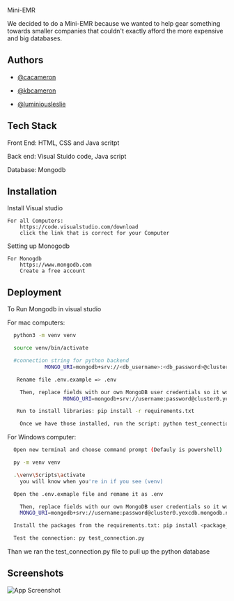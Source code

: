 
Mini-EMR

We decided to do a Mini-EMR because we wanted to help gear something towards smaller companies that couldn't exactly afford the more expensive and big databases. 

## Authors

- [@cacameron](https://www.github.com/cacameron)

- [@kbcameron](https://www.github.com/kbcameron)

- [@luminiousleslie](https://www.github.com/luminiousleslie)


## Tech Stack

Front End: HTML, CSS and Java scritpt

Back end: Visual Stuido code, Java script

Database: Mongodb





## Installation

Install Visual studio

    For all Computers:
        https://code.visualstudio.com/download
        click the link that is correct for your Computer
Setting up Monogodb

    For Monogdb 
        https://www.mongodb.com
        Create a free account
## Deployment

To Run Mongodb in visual studio

For mac computers: 

```bash
  python3 -m venv venv 
```
```bash
  source venv/bin/activate
```
```bash
  #connection string for python backend
            MONGO_URI=mongodb+srv://<db_username>:<db_password>@cluster0.yexocbd.mongodb.net/
```
```bash
   Rename file .env.example => .env
```
```bash
    Then, replace fields with our own MongoDB user credentials so it would look like:
                  MONGO_URI=mongodb+srv://username:password@cluster0.yexcdb.mongodb.net/
```
```bash
   Run to install libraries: pip install -r requirements.txt
```
```bash
    Once we have those installed, run the script: python test_connection.py 
```
For Windows computer:
```bash
  Open new terminal and choose command prompt (Defauly is powershell) 
```
```bash
  py -m venv venv 
```
```bash
  .\venv\Scripts\activate
    you will know when you're in if you see (venv)
```
```bash
  Open the .env.exmaple file and remame it as .env
```
```bash
    Then, replace fields with our own MongoDB user credentials so it would look like:
    MONGO_URI=mongodb+srv://username:password@cluster0.yexcdb.mongodb.net/
```
```bash
  Install the packages from the requirements.txt: pip install <package_name>
```
```bash
  Test the connection: py test_connection.py
```
Than we ran the test_connection.py file to pull up the python database


## Screenshots

![App Screenshot](<img width="332" height="650" alt="Image" src="https://github.com/user-attachments/assets/275debf5-f5ea-4200-bf43-ac067509e9e9" />
            )

